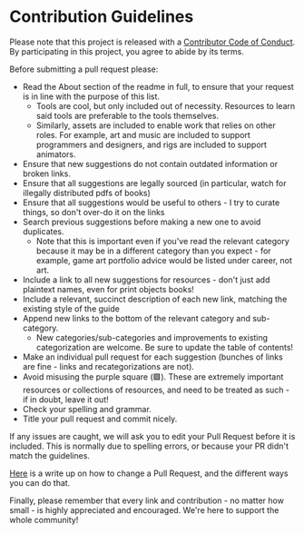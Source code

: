 # Contribution Guidelines

Please note that this project is released with a [Contributor Code of Conduct](code-of-conduct.md). By participating in this project, you agree to abide by its terms.

Before submitting a pull request please:

- Read the About section of the readme in full, to ensure that your request is in line with the purpose of this list.
    - Tools are cool, but only included out of necessity. Resources to learn said tools are preferable to the tools themselves. 
    - Similarly, assets are included to enable work that relies on other roles. For example, art and music are included to support programmers and designers, and rigs are included to support animators. 
- Ensure that new suggestions do not contain outdated information or broken links.
- Ensure that all suggestions are legally sourced (in particular, watch for illegally distributed pdfs of books)
- Ensure that all suggestions would be useful to others - I try to curate things, so don't over-do it on the links 
- Search previous suggestions before making a new one to avoid duplicates.
    - Note that this is important even if you've read the relevant category because it may be in a different category than you expect - for example, game art portfolio advice would be listed under career, not art.
- Include a link to all new suggestions for resources - don't just add plaintext names, even for print objects books!
- Include a relevant, succinct description of each new link, matching the existing style of the guide
- Append new links to the bottom of the relevant category and sub-category.
    - New categories/sub-categories and improvements to existing categorization are welcome. Be sure to update the table of contents!
- Make an individual pull request for each suggestion (bunches of links are fine - links and recategorizations are not).
- Avoid misusing the purple square (🟪). These are extremely important resources or collections of resources, and need to be treated as such - if in doubt, leave it out!
- Check your spelling and grammar.
- Title your pull request and commit nicely.

If any issues are caught, we will ask you to edit your Pull Request before it is included. This is normally due to spelling errors, or because your PR didn't match the guidelines.

[Here](https://github.com/RichardLitt/knowledge/blob/master/github/amending-a-commit-guide.md) is a write up on how to change a Pull Request, and the different ways you can do that.

Finally, please remember that every link and contribution - no matter how small - is highly appreciated and encouraged. We're here to support the whole community!